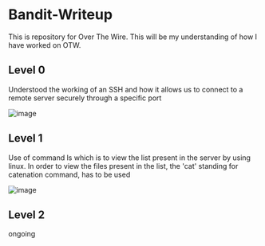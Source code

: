 # Bandit-Writeup
This is repository for Over The Wire.
This will be my understanding of how I have worked on OTW.

## Level 0
Understood the working of an SSH and how it allows us to connect to a remote server securely through a specific port

![image](https://github.com/BlackDeath619/Bandit-Writeup/assets/148000474/27fe852b-1add-4e62-b206-fe01924e41c3)

## Level 1
Use of command ls which is to view the list present in the server by using linux.
In order to view the files present in the list, the 'cat' standing for catenation command, has to be used

![image](https://github.com/BlackDeath619/Bandit-Writeup/assets/148000474/6dfc9b81-581b-4614-9207-98138feeb1b2)

## Level 2
ongoing
